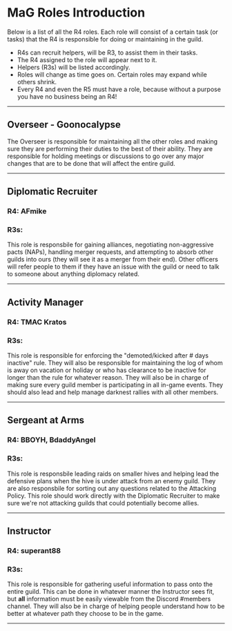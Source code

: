 # MaG Roles Introduction

Below is a list of all the R4 roles. Each role will consist of a certain task (or tasks) that the R4 is responsible for doing or maintaining in the guild.

* R4s can recruit helpers, will be R3, to assist them in their tasks.
* The R4 assigned to the role will appear next to it.
* Helpers (R3s) will be listed accordingly.
* Roles will change as time goes on. Certain roles may expand while others shrink.
* Every R4 and even the R5 must have a role, because without a purpose you have no business being an R4!

---

## Overseer - Goonocalypse

The Overseer is responsible for maintaining all the other roles and making sure they are performing their duties to the best of their ability. They are responsible for holding meetings or discussions to go over any major changes that are to be done that will affect the entire guild.

---

## Diplomatic Recruiter
### R4: AFmike
### R3s:

This role is responsbile for gaining alliances, negotiating non-aggressive pacts (NAPs), handling merger requests, and attempting to absorb other guilds into ours (they will see it as a merger from their end). Other officers will refer people to them if they have an issue with the guild or need to talk to someone about anything diplomacy related.

---

## Activity Manager
### R4: TMAC Kratos
### R3s:

This role is responsible for enforcing the "demoted/kicked after # days inactive" rule. They will also be responsible for maintaining the log of whom is away on vacation or holiday or who has clearance to be inactive for longer than the rule for whatever reason. They will also be in charge of making sure every guild member is participating in all in-game events. They should also lead and help manage darknest rallies with all other members.

---

## Sergeant at Arms
### R4: BBOYH, BdaddyAngel
### R3s:

This role is responsbile leading raids on smaller hives and helping lead the defensive plans when the hive is under attack from an enemy guild. They are also responsbile for sorting out any questions related to the Attacking Policy. This role should work directly with the Diplomatic Recruiter to make sure we're not attacking guilds that could potentially become allies.

---

## Instructor
### R4: superant88
### R3s:

This role is responsible for gathering useful information to pass onto the entire guild. This can be done in whatever manner the Instructor sees fit, but **all** information must be easily viewable from the Discord #members channel. They will also be in charge of helping people understand how to be better at whatever path they choose to be in the game.

---